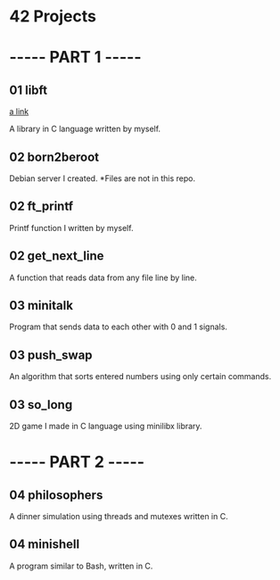 # 42 Projects

# ----- PART 1 -----

## 01 libft
[a link](/01%20Libf/)

A library in C language written by myself.


## 02 born2beroot

Debian server I created. *Files are not in this repo.


## 02 ft_printf

Printf function I written by myself.


## 02 get_next_line

A function that reads data from any file line by line.


## 03 minitalk

Program that sends data to each other with 0 and 1 signals.


## 03 push_swap

An algorithm that sorts entered numbers using only certain commands.


## 03 so_long

2D game I made in C language using minilibx library.

# ----- PART 2 -----

## 04 philosophers

A dinner simulation using threads and mutexes written in C.

## 04 minishell

A program similar to Bash, written in C.
